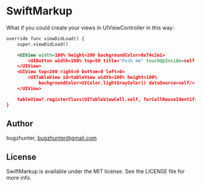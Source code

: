 # SwiftMarkup

What if you could create your views in UIViewController in this way:
```xml
override func viewDidLoad() {
    super.viewDidLoad()

    <UIView width=100% height=200 backgroundColor=0x74c2e1>
        <UIButton width=100% top=50 title="Push me" touchUpInside=self.buttonPushed/>
    </UIView>
    <UIView top=200 right=0 bottom=0 left=0>
        <UITableView id=tableView width=100% height=100% 
            backgroundColor=UIColor.lightGrayColor() dataSource=self/>
    </UIView>

    tableView?.registerClass(UITableViewCell.self, forCellReuseIdentifier: "defaultCell")
}
```

## Author

bugzhunter, bugzhunter@gmail.com

## License

SwiftMarkup is available under the MIT license. See the LICENSE file for more info.
